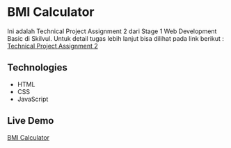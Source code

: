 # BMI Calculator

Ini adalah Technical Project Assignment 2 dari Stage 1 Web Development Basic di
Skilvul. Untuk detail tugas lebih lanjut bisa dilihat pada link berikut :
[Technical Project Assignment 2](https://github.com/impactbyte/full-stack-web-assignments/tree/master/TPA-002)

## Technologies

- HTML
- CSS
- JavaScript

## Live Demo

[BMI Calculator](https://ersan-bmi-calculator.netlify.app/)
